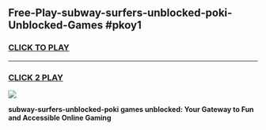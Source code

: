 
## Free-Play-subway-surfers-unblocked-poki-Unblocked-Games #pkoy1
<h3>
<a href="https://news.freeplayer.one?title=subway-surfers-unblocked-poki&ref=8M">CLICK TO PLAY</a></h3>
<hr>

<h3>
<a href="https://news.freeplayer.one?title=subway-surfers-unblocked-poki&ref=8M">CLICK 2 PLAY</a>
  
</h3>

<a href="https://news.freeplayer.one?title=subway-surfers-unblocked-poki&ref=8M"><img src="https://clearcache.store/games.png"></a>


**subway-surfers-unblocked-poki games unblocked: Your Gateway to Fun and Accessible Online Gaming**
